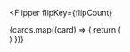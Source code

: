 <Flipper
  flipKey={flipCount}
>
  <div className="row">
    {cards.map((card) => {
      return (
        <Flip
          positionOnly
          flipId={card.id}
          key={card.background}
          className="col-6 mb-2"
        >
          <div className="card">
            <div
              style={{
                background: card.background
              }}
              className="card-body"
            >
            </div>
          </div>
        </Flip>
      )
    })}
  </div>
</Flipper>
